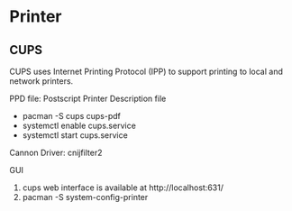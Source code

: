 # Printer

## CUPS
CUPS uses Internet Printing Protocol (IPP) to support printing to local and network printers.

PPD file: Postscript Printer Description file


- pacman -S cups cups-pdf
- systemctl enable cups.service
- systemctl start cups.service

Cannon Driver: cnijfilter2


GUI
1. cups web interface is available at http://localhost:631/
2. pacman -S system-config-printer

